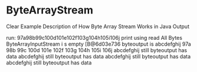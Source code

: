 # ByteArrayStream
Clear Example Description of How Byte Array Stream Works in Java
Output

run:
97a98b99c100d101e102f103g104h105i106j
print using read All Bytes
ByteArrayInputStream i s empty
[B@6d03e736
byteoutput is abcdefghij
  97a
  98b
  99c
 100d
 101e
 102f
 103g
 104h
 105i
 106j
abcdefghij
still byteoutput has data abcdefghij
still byteoutput has data abcdefghij
still byteoutput has data abcdefghij
still byteoutput has data 
